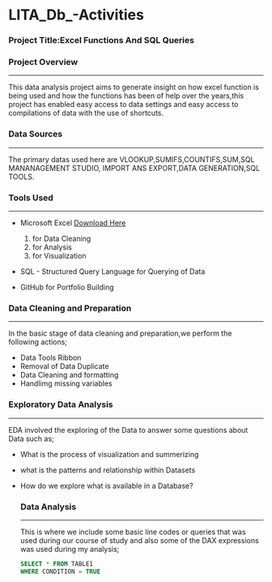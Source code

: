 # LITA_Db_-Activities

### Project Title:Excel Functions And SQL Queries

### Project Overview
---
This data analysis project aims to generate insight on how excel function is being used and how the functions has been of
help over the years,this project has enabled easy access to data settings and easy access to compilations of data with 
the use of shortcuts.

### Data Sources
---
The primary datas used here are VLOOKUP,SUMIFS,COUNTIFS,SUM,SQL MANANAGEMENT STUDIO,
IMPORT ANS EXPORT,DATA GENERATION,SQL TOOLS.

### Tools Used
---
- Microsoft Excel [Download Here](https://www.microsoft.com)
  1. for Data Cleaning
  2. for Analysis
  3. for Visualization
     
- SQL - Structured Query Language for Querying of Data
- GitHub for Portfolio Building

### Data Cleaning and Preparation
---
In the basic stage of data cleaning and preparation,we perform the following actions;
- Data Tools Ribbon
-  Removal of Data Duplicate
- Data Cleaning and formatting
- Handlimg missing variables

### Exploratory Data Analysis 
---
EDA involved the exploring of the Data to answer some questions about Data such as;
- What is the process of visualization and summerizing
- what is the patterns and relationship within Datasets
- How do we explore what is available in a Database?

  ### Data Analysis
  ---
  This is where we include some basic line codes or queries that was used during our course of study
  and also some of the DAX expressions was used during my analysis;

  ```SQL
  SELECT * FROM TABLE1
  WHERE CONDITION = TRUE
  ```

